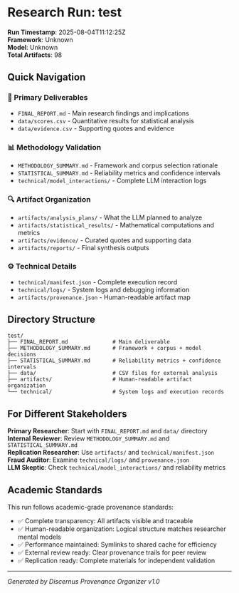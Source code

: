 # Research Run: test

**Run Timestamp**: 2025-08-04T11:12:25Z  
**Framework**: Unknown  
**Model**: Unknown  
**Total Artifacts**: 98

## Quick Navigation

### 🎯 Primary Deliverables
- `FINAL_REPORT.md` - Main research findings and implications
- `data/scores.csv` - Quantitative results for statistical analysis
- `data/evidence.csv` - Supporting quotes and evidence

### 📊 Methodology Validation  
- `METHODOLOGY_SUMMARY.md` - Framework and corpus selection rationale
- `STATISTICAL_SUMMARY.md` - Reliability metrics and confidence intervals
- `technical/model_interactions/` - Complete LLM interaction logs

### 🔍 Artifact Organization
- `artifacts/analysis_plans/` - What the LLM planned to analyze
- `artifacts/statistical_results/` - Mathematical computations and metrics
- `artifacts/evidence/` - Curated quotes and supporting data
- `artifacts/reports/` - Final synthesis outputs

### ⚙️ Technical Details
- `technical/manifest.json` - Complete execution record
- `technical/logs/` - System logs and debugging information
- `artifacts/provenance.json` - Human-readable artifact map

## Directory Structure

```
test/
├── FINAL_REPORT.md              # Main deliverable
├── METHODOLOGY_SUMMARY.md       # Framework + corpus + model decisions
├── STATISTICAL_SUMMARY.md       # Reliability metrics + confidence intervals
├── data/                        # CSV files for external analysis
├── artifacts/                   # Human-readable artifact organization
└── technical/                   # System logs and execution records
```

## For Different Stakeholders

**Primary Researcher**: Start with `FINAL_REPORT.md` and `data/` directory  
**Internal Reviewer**: Review `METHODOLOGY_SUMMARY.md` and `STATISTICAL_SUMMARY.md`  
**Replication Researcher**: Use `artifacts/` and `technical/manifest.json`  
**Fraud Auditor**: Examine `technical/logs/` and `provenance.json`  
**LLM Skeptic**: Check `technical/model_interactions/` and reliability metrics

## Academic Standards

This run follows academic-grade provenance standards:
- ✅ Complete transparency: All artifacts visible and traceable
- ✅ Human-readable organization: Logical structure matches researcher mental models  
- ✅ Performance maintained: Symlinks to shared cache for efficiency
- ✅ External review ready: Clear provenance trails for peer review
- ✅ Replication ready: Complete materials for independent validation

---
*Generated by Discernus Provenance Organizer v1.0*
